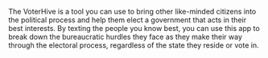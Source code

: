 The VoterHive is a tool you can use to bring other like-minded citizens into the political process and help them elect a government that acts in their best interests. By texting the people you know best, you can use this app to break down the bureaucratic hurdles they face as they make their way through the electoral process, regardless of the state they reside or vote in.
